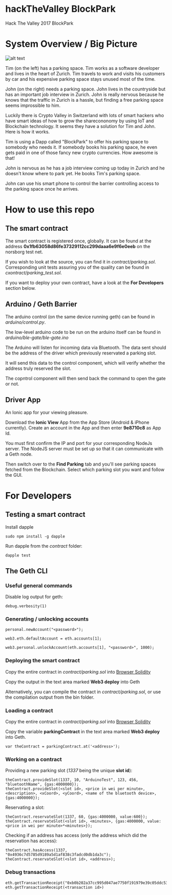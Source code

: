# hackTheValley BlockPark
Hack The Valley 2017 BlockPark

# System Overview / Big Picture

![alt text](https://github.com/florian-besser/hackTheValley/blob/master/IMG_0322.JPG "Overview")

Tim (on the left) has a parking space. Tim works as a software developer and lives in the heart of Zurich. Tim travels to work and visits his customers by car and his expensive parking space stays unused most of the time.

John (on the right) needs a parking space. John lives in the countryside but has an important job interview in Zurich. John is really nervous because he knows that the traffic in Zurich is a hassle, but finding a free parking space seems improssible to him.

Luckily there is Crypto Valley in Switzerland with lots of smart hackers who have smart ideas of how to grow the sharecononomy by using IoT and Blockchain technology. It seems they have a solution for Tim and John. Here is how it works.

Tim is using a Dapp called "BlockPark" to offer his parking space to somebody who needs it. If somebody books his parking space, he even gets paid in one of those fancy new crypto currencies. How awesome is that!

John is nervous as he has a job interview coming up today in Zurich and he doesn't know where to park yet. He books Tim's parking space.

John can use his smart phone to control the barrier controlling access to the parking space once he arrives.

# How to use this repo

## The smart contract

The smart contract is registered once, globally. It can be found at the address **0x1fb63058d86fe37329112cc299daaa6e9f6e0eeb** on the norsborg test net.

If you wish to look at the source, you can find it in *contract/parking.sol*. Corresponding unit tests assuring you of the quality can be found in *cxontract/parking_test.sol*.

If you want to deploy your own contract, have a look at the **For Developers** section below.

## Arduino / Geth Barrier

The arduino control (on the same device running geth) can be found in *arduino/control.py*.

The low-level arduino code to be run on the arduino itself can be found in *arduino/ble-gate/ble-gate.ino*

The Arduino will listen for incoming data via Bluetooth. The data sent should be the address of the driver which previously reservated a parking slot. 

It will send this data to the control component, which will verify whether the address truly reserved the slot.

The copntrol component will then send back the command to open the gate or not.

## Driver App

An Ionic app for your viewing pleasure.

Download the **Ionic View** App from the App Store (Android & iPhone currently). Create an account in the App and then enter **9e8710c8** as App Id.

You must first confirm the IP and port for your corresponding NodeJs server. The NodeJS server must be set up so that it can communicate with a Geth node.

Then switch over to the **Find Parking** tab and you'll see parking spaces fetched from the Blockchain. Select which parking slot you want and follow the GUI.

# For Developers

## Testing a smart contract

Install dapple
```
sudo npm install -g dapple
```
Run dapple from the *contract* folder:
```
dapple test
```

## The Geth CLI

### Useful general commands

Disable log output for geth:
```
debug.verbosity(1)
```

### Generating / unlocking accounts
```
personal.newAccount("<password>");

web3.eth.defaultAccount = eth.accounts[1];

web3.personal.unlockAccount(eth.accounts[1], "<password>", 1000);
```
### Deploying the smart contract

Copy the entire contract in *contract/parking.sol* into [Browser Solidity](https://ethereum.github.io/browser-solidity/#version=soljson-v0.4.8+commit.60cc1668.js)

Copy the output in the text area marked **Web3 deploy** into Geth

Alternatively, you can compile the contract in *contract/parking.sol*, or use the compilation output from the bin folder.

### Loading a contract 

Copy the entire contract in *contract/parking.sol* into [Browser Solidity](https://ethereum.github.io/browser-solidity/#version=soljson-v0.4.8+commit.60cc1668.js)

Copy the variable **parkingContract** in the text area marked **Web3 deploy** into Geth.
```
var theContract = parkingContract.at('<address>');
```
### Working on a contract
Providing a new parking slot (*1337* being the unique **slot id**):
```
theContract.provideSlot(1337, 10, "ArduinoTest", 123, 456, "bluetoothName", {gas:4000000});
theContract.provideSlot(<slot id>, <price in wei per minute>, <description>, <xCoord>, <yCoord>, <name of the bluetooth device>, {gas:4000000});
```
Reservating a slot:
```
theContract.reservateSlot(1337, 60, {gas:4000000, value:600});
theContract.reservateSlot(<slot id>, <minutes>, {gas:4000000, value:<price in wei per minute>*<minutes>});
```
Checking if an address has access (only the address which did the reservation has access):
```
theContract.hasAccess(1337, "0x4936c7d5785d9189a5d1af838c3fadcd0db1da3c");
theContract.reservateSlot(<slot id>, <address>);
```
### Debug transactions
```
eth.getTransactionReceipt("0xb0b202a37cc995d047ae7750f191979e39c05ddc53386e4d1a705bfd867003bf")
eth.getTransactionReceipt(<transaction id>)
```